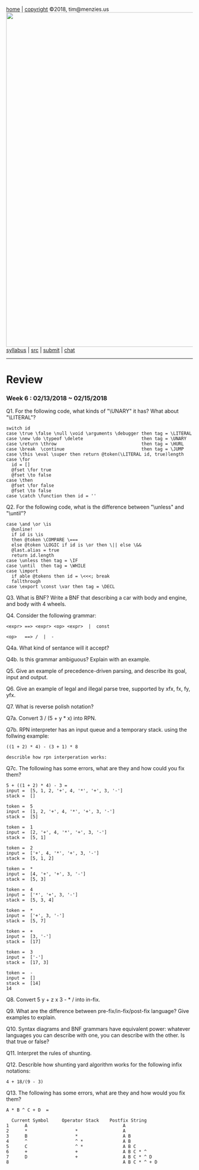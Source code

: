 [home](http://tiny.cc/plm18) |
[copyright](https://github.com/txt/plm18/blob/master/LICENSE.md) &copy;2018, tim&commat;menzies.us
<br>
[<img width=900 src="https://raw.githubusercontent.com/txt/plm18/master/img/banner.png">](http://tiny.cc/plm18)<br>
[syllabus](https://github.com/txt/plm18/blob/master/doc/syllabus.md) |
[src](https://github.com/txt/plm18/tree/master/src) |
[submit](http://tiny.cc/plm18give) |
[chat](https://plm18.slack.com/)


______



# Review

### Week 6 : 02/13/2018 ~ 02/15/2018

Q1. For the following code, what kinds of "\UNARY" it has? What about "\LITERAL"?

	switch id
    case \true \false \null \void \arguments \debugger then tag = \LITERAL
    case \new \do \typeof \delete                      then tag = \UNARY
    case \return \throw                                then tag = \HURL
    case \break  \continue                             then tag = \JUMP
    case \this \eval \super then return @token(\LITERAL id, true)length
    case \for
      id = []
      @fset \for true
      @fset \to false
    case \then
      @fset \for false
      @fset \to false
    case \catch \function then id = ''

Q2. For the following code, what is the difference between "\unless" and "\until"?

    case \and \or \is
      @unline!
      if id is \is
      then @token \COMPARE \===
      else @token \LOGIC if id is \or then \|| else \&&
      @last.alias = true
      return id.length
    case \unless then tag = \IF
    case \until  then tag = \WHILE
    case \import
      if able @tokens then id = \<<<; break
      fallthrough
    case \export \const \var then tag = \DECL

Q3. What is BNF? Write a BNF that describing a car with body and engine, and body with 4 wheels.

Q4. Consider the following grammar:

   `<expr> ==> <expr> <op> <expr>  |  const`
   
   `<op>   ==> /  |  -`
   
Q4a. What kind of sentance will it accept?

Q4b. Is this grammar ambiguous? Explain with an example.

Q5. Give an example of precedence-driven parsing, and describe its goal, input and output.

Q6. Give an example of legal and illegal parse tree, supported by xfx, fx, fy, yfx.
	
Q7. What is reverse polish notation?

Q7a. Convert 3 / (5 + y * x) into RPN.

Q7b. RPN interpreter has an input queue and a temporary stack. using the follwing example: 

	((1 + 2) * 4) - (3 + 1) * 8

	describle how rpn interperation works:

Q7c. The following has some errors, what are they and how could you fix them?

	5 + ((1 + 2) * 4) - 3 =
	input =  [5, 1, 2, '+', 4, '*', '+', 3, '-']
	stack =  []

	token =  5
	input =  [1, 2, '+', 4, '*', '+', 3, '-']
	stack =  [5]

	token =  1
	input =  [2, '+', 4, '*', '+', 3, '-']
	stack =  [5, 1]
	
	token =  2
	input =  ['+', 4, '*', '+', 3, '-']
	stack =  [5, 1, 2]

	token =  *
	input =  [4, '+', '+', 3, '-']
	stack =  [5, 3]

	token =  4
	input =  ['*', '+', 3, '-']
	stack =  [5, 3, 4]

	token =  *
	input =  ['+', 3, '-']
	stack =  [5, 7]

	token =  +
	input =  [3, '-']
	stack =  [17]

	token =  3
	input =  ['-']
	stack =  [17, 3]

	token =  -
	input =  []
	stack =  [14]
	14

Q8. Convert 5 y + z x 3 - * / into in-fix.
	
Q9. What are the difference between pre-fix/in-fix/post-fix language? Give examples to explain.

Q10. Syntax diagrams and BNF grammars have equivalent power: whatever languages you can describe with one, you can describe with the other. Is that true or false?

Q11. Interpret the rules of shunting.

Q12. Describle how shunting yard algorithm works for the following infix notations:

	4 + 18/(9 - 3)
	
Q13. The following has some errors, what are they and how would you fix them?

    A * B ^ C + D  =

      Current Symbol     Operator Stack    Postfix String
    1      A                                    A
    2      *                  *                 A
    3      B                  *                 A B
    4      ^                  ^ *               A B
    5      C                  ^ *               A B C
    6      +                  +                 A B C * ^
    7      D                  +                 A B C * ^ D
    8                                           A B C * ^ + D
